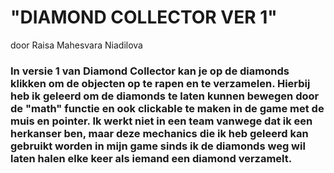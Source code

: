 <h1>"DIAMOND COLLECTOR VER 1"</h1>
<p>door Raisa Mahesvara Niadilova</p>
<h3>In versie 1 van Diamond Collector kan je op de diamonds klikken om de objecten op te rapen en te verzamelen. Hierbij heb ik geleerd om de diamonds te laten kunnen bewegen door de "math" functie en ook clickable te maken in de game met de muis en pointer. Ik werkt niet in een team vanwege dat ik een herkanser ben, maar deze mechanics die ik heb geleerd kan gebruikt worden in mijn game sinds ik de diamonds weg wil laten halen elke keer als iemand een diamond verzamelt.</h3>